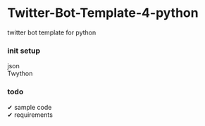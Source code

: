 # Twitter-Bot-Template-4-python
twitter bot template for python

### init setup
json  
Twython  

### todo
✔︎ sample code    
✔︎ requirements
